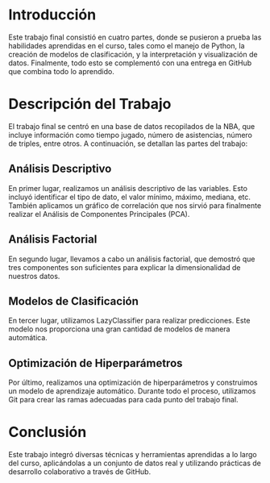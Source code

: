 # Introducción

Este trabajo final consistió en cuatro partes, donde se pusieron a prueba las habilidades aprendidas en el curso, tales como el manejo de Python, la creación de modelos de clasificación, y la interpretación y visualización de datos. Finalmente, todo esto se complementó con una entrega en GitHub que combina todo lo aprendido.

# Descripción del Trabajo

El trabajo final se centró en una base de datos recopilados de la NBA, que incluye información como tiempo jugado, número de asistencias, número de triples, entre otros. A continuación, se detallan las partes del trabajo:

## Análisis Descriptivo

En primer lugar, realizamos un análisis descriptivo de las variables. Esto incluyó identificar el tipo de dato, el valor mínimo, máximo, mediana, etc. También aplicamos un gráfico de correlación que nos sirvió para finalmente realizar el Análisis de Componentes Principales (PCA).

## Análisis Factorial

En segundo lugar, llevamos a cabo un análisis factorial, que demostró que tres componentes son suficientes para explicar la dimensionalidad de nuestros datos.

## Modelos de Clasificación

En tercer lugar, utilizamos LazyClassifier para realizar predicciones. Este modelo nos proporciona una gran cantidad de modelos de manera automática.

## Optimización de Hiperparámetros

Por último, realizamos una optimización de hiperparámetros y construimos un modelo de aprendizaje automático. Durante todo el proceso, utilizamos Git para crear las ramas adecuadas para cada punto del trabajo final.

# Conclusión

Este trabajo integró diversas técnicas y herramientas aprendidas a lo largo del curso, aplicándolas a un conjunto de datos real y utilizando prácticas de desarrollo colaborativo a través de GitHub.
